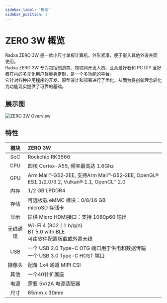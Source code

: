 ```yaml
---
sidebar_label: '概览'
sidebar_position: 3
---
```


# ZERO 3W 概览

Radxa ZERO 3W 是一款小尺寸单板计算机，外形紧凑，便于嵌入其他外设共同使用。   
Radxa ZERO 3W 专为包括制造商、物联网开发人员、业余爱好者和 PC DIY 爱好者在内的多元化用户群量身定制，是一个多功能的平台。  
它针对各种应用程序的开发、原型设计和部署进行了优化，从而为将创新理念转化为功能现实提供了可靠的基础。

## 展示图

![ZERO 3W Overview](/img/zero/zero3w/radxa_zero_3w.webp)

## 特性

|   模块   | ZERO 3W                                                                                   |
| :------: | :---------------------------------------------------------------------------------------- |
|   SoC    | Rockchip RK3566                                                     |
|   CPU    | 四核 Cortex-A55, 频率最高达 1.6Ghz                                                          |
|   GPU    | Arm Mali™‑G52‑2EE, 支持Arm Mali™‑G52‑2EE, OpenGL® ES1.1/2.0/3.2, Vulkan® 1.1, OpenCL™ 2.0 |
|   内存   | 1/2 GB LPDDR4                                                                             |
|   存储   | 可选板载 eMMC 模块：0/8/16 GB<br/>microSD 存储卡                                          |
|   显示   | 提供 Micro HDMI接口：支持 1080p60 输出                                                |
| 无线通讯 | Wi-Fi 4 (802.11 b/g/n)<br/>BT 5.0 with BLE<br/>可由软件配置板载或外置天线   |
|   USB    | 一个 USB 2.0 Type-C OTG 端口用于供电和数据传输<br/>一个 USB 3.0 Type-C HOST 端口                      |
|  摄像头  | 配备 1x4 通道 MIPI CSI                                              |
|   其他   | 一个40针扩展座                                                                            |
|   电源   | 需要 5V/2A 电源适配器                                   |
|   尺寸   | 65mm x 30mm                                                                               |

